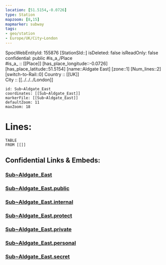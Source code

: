 ```yaml
---
location: [51.5154,-0.0726] 
type: Station 
mapzoom: [8,15] 
mapmarker: subway 
tags:
- geo/station
- Europe/UK/City~London
---
```

SpocWebEntityId: 155876
[StationSId::] 
isDeleted: false
isReadOnly: false
confidential: public
#is_a_/Place  
#is_a_ :: [[Place]] 
[has_place_longitude::-0.0726] 
[has_place_latitude::51.5154] 
[name::Aldgate East] 
[zone::1] 
[Num_lines::2] 
[switch-to-Rail::0] 
Country :: [[UK]]  
City :: [[../../../London]]  


```leaflet
id: Sub~Aldgate_East
coordinates: [[Sub~Aldgate_East]] 
markerFile: [[Sub~Aldgate_East]] 
defaultZoom: 11 
maxZoom: 18
```


# Lines: 
```dataview
TABLE 
FROM [[]] 
```


## Confidential Links & Embeds: 

### [Sub~Aldgate_East](/_Standards/Earth/Continent/Europe/Europe~North/UK/England/Regions~England/London,Greater/cities~GreaterLondon/Underground/Station/Sub~Aldgate_East.md) 

### [Sub~Aldgate_East.public](/_public/Earth/Continent/Europe/Europe~North/UK/England/Regions~England/London,Greater/cities~GreaterLondon/Underground/Station/Sub~Aldgate_East.public.md) 

### [Sub~Aldgate_East.internal](/_internal/Earth/Continent/Europe/Europe~North/UK/England/Regions~England/London,Greater/cities~GreaterLondon/Underground/Station/Sub~Aldgate_East.internal.md) 

### [Sub~Aldgate_East.protect](/_protect/Earth/Continent/Europe/Europe~North/UK/England/Regions~England/London,Greater/cities~GreaterLondon/Underground/Station/Sub~Aldgate_East.protect.md) 

### [Sub~Aldgate_East.private](/_private/Earth/Continent/Europe/Europe~North/UK/England/Regions~England/London,Greater/cities~GreaterLondon/Underground/Station/Sub~Aldgate_East.private.md) 

### [Sub~Aldgate_East.personal](/_personal/Earth/Continent/Europe/Europe~North/UK/England/Regions~England/London,Greater/cities~GreaterLondon/Underground/Station/Sub~Aldgate_East.personal.md) 

### [Sub~Aldgate_East.secret](/_secret/Earth/Continent/Europe/Europe~North/UK/England/Regions~England/London,Greater/cities~GreaterLondon/Underground/Station/Sub~Aldgate_East.secret.md)

